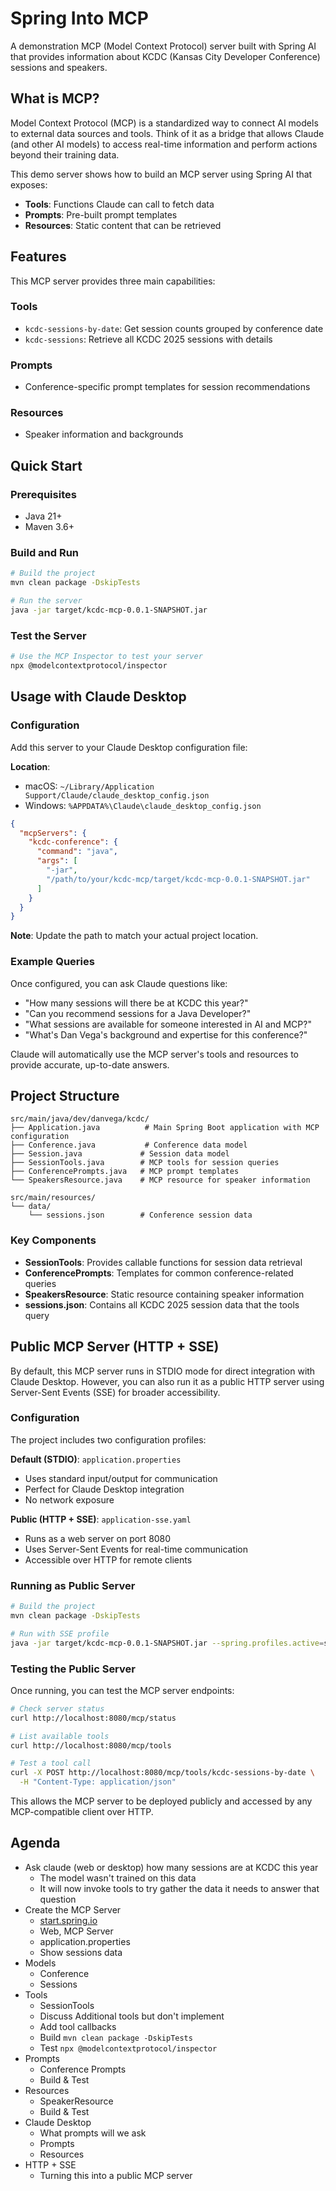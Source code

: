 # Spring Into MCP

A demonstration MCP (Model Context Protocol) server built with Spring AI that provides information about KCDC (Kansas City Developer Conference) sessions and speakers.

## What is MCP?

Model Context Protocol (MCP) is a standardized way to connect AI models to external data sources and tools. Think of it as a bridge that allows Claude (and other AI models) to access real-time information and perform actions beyond their training data.

This demo server shows how to build an MCP server using Spring AI that exposes:
- **Tools**: Functions Claude can call to fetch data
- **Prompts**: Pre-built prompt templates
- **Resources**: Static content that can be retrieved

## Features

This MCP server provides three main capabilities:

### Tools
- `kcdc-sessions-by-date`: Get session counts grouped by conference date
- `kcdc-sessions`: Retrieve all KCDC 2025 sessions with details

### Prompts
- Conference-specific prompt templates for session recommendations

### Resources  
- Speaker information and backgrounds

## Quick Start

### Prerequisites
- Java 21+
- Maven 3.6+

### Build and Run
```bash
# Build the project
mvn clean package -DskipTests

# Run the server
java -jar target/kcdc-mcp-0.0.1-SNAPSHOT.jar
```

### Test the Server
```bash
# Use the MCP Inspector to test your server
npx @modelcontextprotocol/inspector
```


## Usage with Claude Desktop

### Configuration

Add this server to your Claude Desktop configuration file:

**Location**: 
- macOS: `~/Library/Application Support/Claude/claude_desktop_config.json`
- Windows: `%APPDATA%\Claude\claude_desktop_config.json`

```json
{
  "mcpServers": {
    "kcdc-conference": {
      "command": "java",
      "args": [
        "-jar",
        "/path/to/your/kcdc-mcp/target/kcdc-mcp-0.0.1-SNAPSHOT.jar"
      ]
    }
  }
}
```

**Note**: Update the path to match your actual project location.

### Example Queries

Once configured, you can ask Claude questions like:

- "How many sessions will there be at KCDC this year?"
- "Can you recommend sessions for a Java Developer?"
- "What sessions are available for someone interested in AI and MCP?"
- "What's Dan Vega's background and expertise for this conference?"

Claude will automatically use the MCP server's tools and resources to provide accurate, up-to-date answers.

## Project Structure

```
src/main/java/dev/danvega/kcdc/
├── Application.java          # Main Spring Boot application with MCP configuration
├── Conference.java           # Conference data model
├── Session.java             # Session data model
├── SessionTools.java        # MCP tools for session queries
├── ConferencePrompts.java   # MCP prompt templates
└── SpeakersResource.java    # MCP resource for speaker information

src/main/resources/
└── data/
    └── sessions.json        # Conference session data
```

### Key Components

- **SessionTools**: Provides callable functions for session data retrieval
- **ConferencePrompts**: Templates for common conference-related queries
- **SpeakersResource**: Static resource containing speaker information
- **sessions.json**: Contains all KCDC 2025 session data that the tools query

## Public MCP Server (HTTP + SSE)

By default, this MCP server runs in STDIO mode for direct integration with Claude Desktop. However, you can also run it as a public HTTP server using Server-Sent Events (SSE) for broader accessibility.

### Configuration

The project includes two configuration profiles:

**Default (STDIO)**: `application.properties`
- Uses standard input/output for communication
- Perfect for Claude Desktop integration
- No network exposure

**Public (HTTP + SSE)**: `application-sse.yaml`  
- Runs as a web server on port 8080
- Uses Server-Sent Events for real-time communication
- Accessible over HTTP for remote clients

### Running as Public Server

```bash
# Build the project
mvn clean package -DskipTests

# Run with SSE profile
java -jar target/kcdc-mcp-0.0.1-SNAPSHOT.jar --spring.profiles.active=sse
```

### Testing the Public Server

Once running, you can test the MCP server endpoints:

```bash
# Check server status
curl http://localhost:8080/mcp/status

# List available tools
curl http://localhost:8080/mcp/tools

# Test a tool call
curl -X POST http://localhost:8080/mcp/tools/kcdc-sessions-by-date \
  -H "Content-Type: application/json"
```

This allows the MCP server to be deployed publicly and accessed by any MCP-compatible client over HTTP.

## Agenda

- Ask claude (web or desktop) how many sessions are at KCDC this year
    - The model wasn't trained on this data
    - It will now invoke tools to try gather the data it needs to answer that question
- Create the MCP Server
    - [start.spring.io](http://start.spring.io)
    - Web, MCP Server
    - application.properties
    - Show sessions data
- Models
    - Conference
    - Sessions
- Tools
    - SessionTools
    - Discuss Additional tools but don't implement
    - Add tool callbacks
    - Build `mvn clean package -DskipTests`
    - Test `npx @modelcontextprotocol/inspector`
- Prompts
    - Conference Prompts
    - Build & Test
- Resources
    - SpeakerResource
    - Build & Test
- Claude Desktop
    - What prompts will we ask
    - Prompts
    - Resources
- HTTP + SSE
    - Turning this into a public MCP server